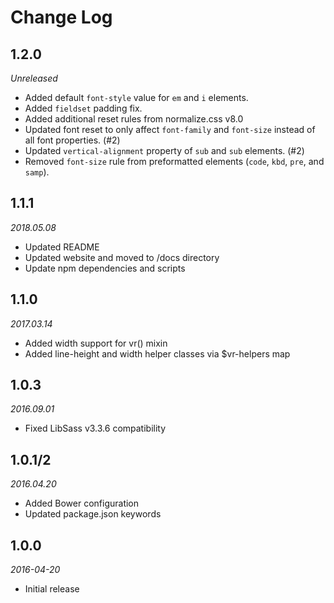 # Change Log

## 1.2.0

*Unreleased*

- Added default `font-style` value for `em` and `i` elements.
- Added `fieldset` padding fix.
- Added additional reset rules from normalize.css v8.0
- Updated font reset to only affect `font-family` and `font-size` instead of all
  font properties. (#2)
- Updated `vertical-alignment` property of `sub` and `sub` elements. (#2)
- Removed `font-size` rule from preformatted elements (`code`, `kbd`, `pre`, and
  `samp`).

## 1.1.1

*2018.05.08*

- Updated README
- Updated website and moved to /docs directory
- Update npm dependencies and scripts

## 1.1.0

*2017.03.14*

- Added width support for vr() mixin
- Added line-height and width helper classes via $vr-helpers map

## 1.0.3

*2016.09.01*

- Fixed LibSass v3.3.6 compatibility

## 1.0.1/2

*2016.04.20*

- Added Bower configuration
- Updated package.json keywords

## 1.0.0

*2016-04-20*

- Initial release
